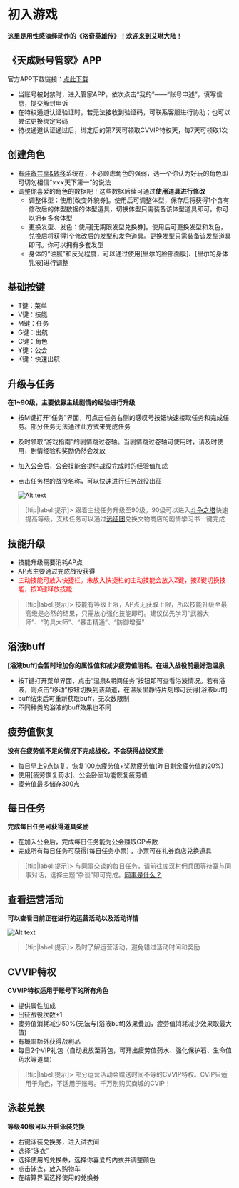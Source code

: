 # 初入游戏   <!-- {docsify-ignore-all} -->
**这里是<span title="这才不是心里话呢(￢︿̫̿￢☆)" class="heimu">用性感演绎动作的</span>《洛奇英雄传》！欢迎来到艾琳大陆！**

## 《天成账号管家》APP
官方APP下载链接：[点此下载](https://my.tiancity.com/download)
-   当账号被封禁时，进入管家APP，依次点击“我的”——“账号申述”，填写信息，提交解封申诉
-   在特权通道认证验证时，若无法接收到验证码，可联系客服进行协助；也可以尝试更换绑定号码
-   特权通道认证通过后，绑定后的第7天可领取CVVIP特权天，每7天可领取1次

## 创建角色
-   有[装备共享&转移](share/)系统在，不必顾虑角色的强弱，选一个你认为好玩的角色即可<span title="别听吧友吹嘘" class="heimu">切勿相信“×××天下第一”的说法</span>
-   调整你喜爱的角色的数据吧！这些数据后续可通过**使用道具进行修改**
    -  调整体型：使用[改变外貌券]。使用后可调整体型，保存后将获得1个含有修改后的体型数据的体型道具，切换体型只需装备该体型道具即可。你可以拥有多套体型
    -  更换发型、发色：使用[无期限发型兑换券]。使用后可更换发型和发色，兑换后将获得1个修改后的发型和发色道具。更换发型只需装备该发型道具即可。你可以拥有多套发型
    -  身体的“油腻”和反光程度，可以通过使用[里尔的脸部面膜]、[里尔的身体乳液]进行调整

## 基础按键
- T键：菜单
- V键：技能
- M键：任务
- G键：出航
- C键：角色
- Y键：公会
- K键：快速出航


## 升级与任务
**在1~90级，主要依靠主线剧情的经验进行升级**
-   按M键打开“任务”界面，可点击任务右侧的感叹号按钮快速接取任务和完成任务。部分任务无法通过此方式来完成任务
-   及时领取“游戏指南”的剧情跳过卷轴。当剧情跳过卷轴可使用时，请及时使用，剧情经验和奖励仍然会发放
-   [加入公会](guild/)后，公会技能会提供战役完成时的经验值加成
-   点击任务栏的战役名称，可以快速进行任务战役出征

    ![Alt text](/image/image.png)

> [!tip|label:提示]> 跟着主线任务升级至90级。90级可以进入[斗争之塔](exptower/)快速提高等级。支线任务可以通过[远征团](team/)兑换文物商店的剧情学习书一键完成


## 技能升级
-   技能升级需要消耗AP点
-   AP点主要通过完成战役获得
-   <div style='color: red'>主动技能可放入快捷栏。未放入快捷栏的主动技能会放入Z键，按Z键切换技能，按X键释放技能</div>

> [!tip|label:提示]> 技能有等级上限，AP点无获取上限，所以技能升级至最高级是必然的结果，只需放心强化技能即可。建议优先学习“武器大师”、“防具大师”、“暴击精通”、“防御增强”


##  浴液buff
**[浴液buff]会暂时增加你的属性值和减少疲劳值消耗。在进入战役前最好泡温泉**
- 按T键打开菜单界面，点击“温泉&期间任务”按钮即可查看浴液情况。若有浴液，则点击“移动”按钮切换到该频道，在温泉里静待片刻即可获得[浴液buff]
- buff结束后可重新获取buff，无次数限制
- 不同种类的浴液的buff效果也不同

##  疲劳值恢复
**没有在疲劳值不足的情况下完成战役，不会获得战役奖励**
- 每日早上9点恢复。恢复100点疲劳值+奖励疲劳值(昨日剩余疲劳值的20%)
- 使用[疲劳恢复药水]、公会卧室功能恢复疲劳值
- 疲劳值最多储存300点

##  每日任务
**完成每日任务可获得道具奖励**
-   在加入公会后，完成每日任务能为公会赚取GP点数
-   完成所有每日任务可获得[每日任务小票] ，小票可在礼券商店兑换道具

> [!tip|label:提示]> 与同事交谈的每日任务，请前往库汉村佣兵团等待室与同事对话，选择主题“杂谈”即可完成。[同事是什么？](friendship/)


## 查看运营活动
**可以查看目前正在进行的运营活动以及活动详情**

![Alt text](/image/image-2.png ':size=40%')

> [!tip|label:提示]> 及时了解运营活动，避免错过活动时间和奖励

##  CVVIP特权
**CVVIP特权适用于账号下的所有角色**
- 提供属性加成
- 出征战役次数+1
- 疲劳值消耗减少50%(无法与[浴液buff]效果叠加，疲劳值消耗减少效果取最大值)
- 有概率额外获得战利品
- 每日2个VIP礼包（自动发放至背包，可开出疲劳值药水、强化保护石、生命值药水等道具）

> [!tip|label:提示]> 部分运营活动会赠送时间不等的CVVIP特权。CVIP只适用于角色，不适用于账号。<span title="这才不是心里话呢(￢︿̫̿￢☆)" class="heimu">千万别购买商城的CVIP！</span>

## 泳装兑换
**等级40级可以开启泳装兑换**

-    右键泳装兑换券，进入试衣间
-   选择“泳衣”
-   选择使用的兑换券，选择你喜爱的内衣并调整颜色
-   点击泳衣，放入购物车
-   在结算界面选择使用的兑换券



<div id="dplayer1"  style="width: 80%; aspect-ratio: 16/9;"></div>
<script>const dp = new DPlayer({
    container: document.getElementById('dplayer1'),
    video: {
        url: 'https://gcore.jsdelivr.net/gh/826990071/media/source/level1-2.mp4',
        autoplay: false,
        preload: 'none',
        volume: 0.4,
    },
}); 
</script>
